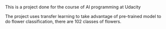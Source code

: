This is a project done for the course of AI programming at Udacity

The project uses transfer learning to take advantage of pre-trained model to do flower classification, there are 102 classes of flowers.


